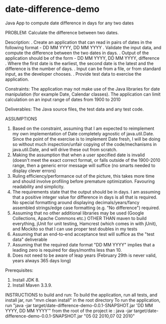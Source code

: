 # date-difference-demo
Java App to compute date difference in days for any two dates

PROBLEM: Calculate the difference between two dates.

Description:
. Create an application that can read in pairs of dates in the following format -
		DD MM YYYY, DD MM YYYY
. Validate the input data, and compute the difference between the two dates in days.
. Output of the application should be of the form -
		DD MM YYYY, DD MM YYYY, difference
. Where the first date is the earliest, the second date is the latest and the difference is the number of days.
. Input can be from a file, or from standard input, as the developer chooses.
. Provide test data to exercise the application.

Constraints:
The application may not make use of the Java libraries for date manipulation (for example Date, Calendar classes).
The application can limit calculation on an input range of dates from 1900 to 2010

Deliverables:
The Java source files, the test data and any test code.


ASSUMPTIONS

1. Based on the constraint, assuming that I am expected to reimplement my own implementation of Date completely
agnostic of java.util.Date. Since the point of the exercise is to implement Date fresh,
I will be doing so without much inspection/unfair copying of the code/mechanisms in java.util.Date,
and will drive these out from scratch.
2. Making the assumption that when a user specified date is invalid (doesn't meet the exact correct format,
or falls outside of the 1900-2010 range, then a generic error message will suffice (no smarts needed to display
clever errors)
3. Ruling efficiency/performance out of the picture, this takes more time and should involve profiling before
premature optimization. Favouring readability and simplicity.
4. The requirements state that the output should be in days. I am assuming that a positive integer value for
difference in days is all that is required. No special formatting around displaying decimals/years/fancy assembled
strings/edge case formatting (e.g. "No difference") required.
5. Assuming that no other additional libraries may be used (Google Collections, Apache Commons etc.) OTHER THAN
maven to build everything, jUnit for unit testing, Hamcrest (which comes in with jUnit), and Mockito so that I can use
proper test doubles in my tests
6. Assuming that an end-to-end acceptance test will suffice as the "test data" deliverable
7. Assuming that the required date format "DD MM YYYY" implies that a leading zero is required for days/months less
than 10.
8. Does not need to be aware of leap years (February 29th is never valid, years always 365 days long)

Prerequisites:
1. Install JDK 8.
2. Install Maven 3.3.9.

INSTRUCTIONS to build and run:
    To build the application, run all tests, and install jar, run "mvn clean install" in the root directory
    To run the application, run "java -jar target/date-difference-demo-0.0.1-SNAPSHOT.jar 'DD MM YYYY, DD MM YYYY'" from the root
    of the project
    ie : java -jar target/date-difference-demo-0.0.1-SNAPSHOT.jar "05 02 2010,07 02 2010"
    
